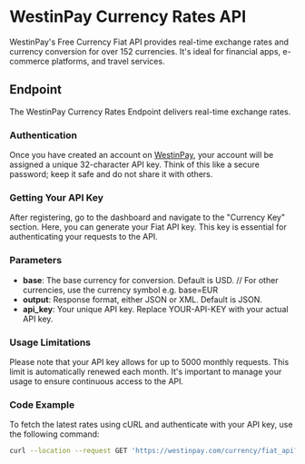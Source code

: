 # WestinPay Currency Rates API

WestinPay's Free Currency Fiat API provides real-time exchange rates and currency conversion for over 152 currencies. It's ideal for financial apps, e-commerce platforms, and travel services.

## Endpoint

The WestinPay Currency Rates Endpoint delivers real-time exchange rates.

### Authentication

Once you have created an account on [WestinPay](https://westinpay.com/merchant/register), your account will be assigned a unique 32-character API key. Think of this like a secure password; keep it safe and do not share it with others.

### Getting Your API Key

After registering, go to the dashboard and navigate to the "Currency Key" section. Here, you can generate your Fiat API key. This key is essential for authenticating your requests to the API.

### Parameters

- **base**: The base currency for conversion. Default is USD. // For other currencies, use the currency symbol e.g. base=EUR
- **output**: Response format, either JSON or XML. Default is JSON.
- **api_key**: Your unique API key. Replace YOUR-API-KEY with your actual API key.

### Usage Limitations

Please note that your API key allows for up to 5000 monthly requests. This limit is automatically renewed each month. It's important to manage your usage to ensure continuous access to the API.

### Code Example

To fetch the latest rates using cURL and authenticate with your API key, use the following command:

```sh
curl --location --request GET 'https://westinpay.com/currency/fiat_api?api_key=YOUR-API-KEY&base=USD&output=JSON'
